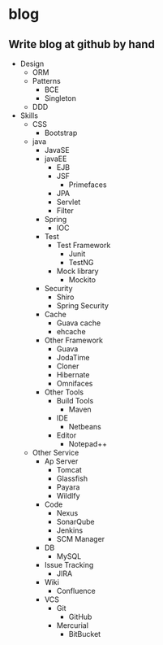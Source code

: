 # blog
Write blog at github by hand
----
* Design
   * ORM
   * Patterns
      * BCE
      * Singleton
   * DDD
* Skills
   * CSS
      * Bootstrap
   * java
      * JavaSE
      * javaEE
         * EJB
         * JSF
            * Primefaces
         * JPA
         * Servlet
         * Filter
      * Spring
         * IOC
      * Test
         * Test Framework
            * Junit
            * TestNG
         * Mock library
            * Mockito
      * Security
         * Shiro
         * Spring Security
      * Cache
        * Guava cache
        * ehcache
      * Other Framework
         * Guava
         * JodaTime
         * Cloner
         * Hibernate
         * Omnifaces
      * Other Tools
         * Build Tools
            * Maven
         * IDE
            * Netbeans
         * Editor
            * Notepad++
   * Other Service
      * Ap Server
         * Tomcat
         * Glassfish
         * Payara
         * Wildlfy
      * Code
         * Nexus
         * SonarQube
         * Jenkins
         * SCM Manager
      * DB
         * MySQL
      * Issue Tracking
         * JIRA
      * Wiki
         * Confluence
      * VCS
         * Git
            * GitHub
         * Mercurial
            * BitBucket
         
